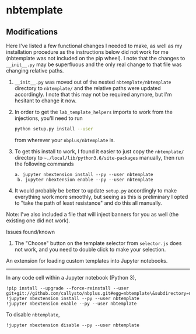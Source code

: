 # nbtemplate

## Modifications

Here I've listed a few functional changes I needed to make, as well as my installation procedure as the instructions below did not work for me (nbtemplate was not included on the pip wheel). I note that the changes to `__init__.py` may be superfluous and the only real change to that file was changing relative paths.

1. `__init__.py` was moved out of the nested `nbtemplate/nbtemplate` directory to `nbtemplate/` and the relative paths were updated accordingly. I note that this may not be required anymore, but I'm hesitant to change it now.
1. In order to get the `lab_template_helpers` imports to work from the injections, you'll need to run
    ```bash
    python setup.py install --user
    ```
    from wherever your `nbplus/nbtemplate` is.
2. To get this install to work, I found it easier to just copy the `nbtemplate/` directory to `~./local/lib/python3.6/site-packages` manually, then run the following commands

       a. jupyter nbextension install --py --user nbtemplate
        b. jupyter nbextension enable --py --user nbtemplate

3. It would probably be better to update `setup.py` accordingly to make everything work more smoothly, but seeing as this is preliminary I opted to "take the path of least resistance" and do this all manually.

Note: I've also included a file that will inject banners for you as well (the existing one did not work).

Issues found/known

1. The "Choose" button on the template selector from `selector.js` does not work, and you need to double click to make your selection.


An extension for loading custom templates into Jupyter notebooks.

---

In any code cell within a Jupyter notebook (Python 3),

```
!pip install --upgrade --force-reinstall --user git+git://github.com/callysto/nbplus.git#egg=nbtemplate\&subdirectory=nbtemplate
!jupyter nbextension install --py --user nbtemplate
!jupyter nbextension enable --py --user nbtemplate
```

To disable `nbtemplate`,

```
!jupyter nbextension disable --py --user nbtemplate
```
